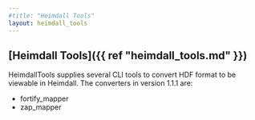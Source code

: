 ```yaml
---
#title: "Heimdall Tools"
layout: heimdall_tools
---
```


## [Heimdall Tools]({{ ref "heimdall_tools.md" }})


HeimdallTools supplies several CLI tools to convert HDF format to be viewable in Heimdall. The converters in version 1.1.1 are:

* fortify_mapper
* zap_mapper
